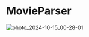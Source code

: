 # MovieParser

![photo_2024-10-15_00-28-01](https://github.com/user-attachments/assets/4f1e534a-655c-4d35-8cda-c5b31d829348)
